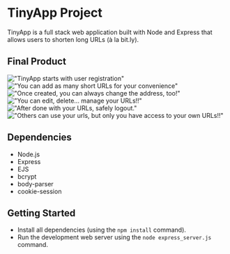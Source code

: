 # TinyApp Project

TinyApp is a full stack web application built with Node and Express that allows users to shorten long URLs (à la bit.ly).

## Final Product

!["TinyApp starts with user registration"](https://github.com/zeipar/tinyapp/blob/master/docs/00_RegisterID.png)
!["You can add as many short URLs for your convenience"](https://github.com/zeipar/tinyapp/blob/master/docs/01_ShowList.png)
!["Once created, you can always change the address, too!"](https://github.com/zeipar/tinyapp/blob/master/docs/02_Create&EditURL.png)
!["You can edit, delete... manage your URLs!!"](https://github.com/zeipar/tinyapp/blob/master/docs/03_Manage&DeleteURL.png)
!["After done with your URLs, safely logout."](https://github.com/zeipar/tinyapp/blob/master/docs/04_Delete&Logout.png)
!["Others can use your urls, but only you have access to your own URLs!!"](https://github.com/zeipar/tinyapp/blob/master/docs/05_LoggedOut.png)

## Dependencies

- Node.js
- Express
- EJS
- bcrypt
- body-parser
- cookie-session

## Getting Started

- Install all dependencies (using the `npm install` command).
- Run the development web server using the `node express_server.js` command.